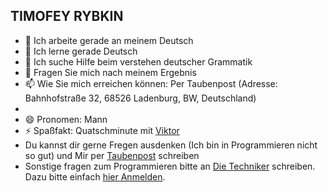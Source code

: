 ## TIMOFEY RYBKIN
<!--
**timorius/timorius** is a ✨ _special_ ✨ repository because its `README.md` (this file) appears on your GitHub profile.
-->

- 🔭 Ich arbeite gerade an meinem Deutsch
- 🌱 Ich lerne gerade Deutsch
- 🤔 Ich suche Hilfe beim verstehen deutscher Grammatik 
- 💬 Fragen Sie mich nach meinem Ergebnis 
- 📫 Wie Sie mich erreichen können: Per Taubenpost (Adresse: Bahnhofstraße 32, 68526 Ladenburg, BW, Deutschland)
- <a id="adress">
- 😄 Pronomen: Mann
- ⚡ Spaßfakt: Quatschminute mit [Viktor](https://viktor-chiarcos.github.io)
- Du kannst dir gerne Fregen ausdenken (Ich bin in Programmieren nicht so gut) und Mir per [Taubenpost](#adress) schreiben
- Sonstige fragen zum Programmieren bitte an [Die Techniker](https://die-techniker.github.io) schreiben. Dazu bitte einfach [hier Anmelden](https://viktor-chiarcos.github.io/tech/organisation/).
